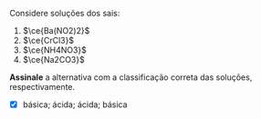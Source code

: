 Considere soluções dos sais:

1. $\ce{Ba(NO2)2}$
2. $\ce{CrCl3}$
3. $\ce{NH4NO3}$
4. $\ce{Na2CO3}$

**Assinale** a alternativa com a classificação correta das soluções, respectivamente.

- [x] básica; ácida; ácida; básica


